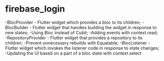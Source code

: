# firebase_login


-BlocProvider - Flutter widget which provides a bloc to its children;
-BlocBuilder - Flutter widget that handles building the widget in response to new states;
-Using Bloc instead of Cubit;
-Adding events with  context.read;
-RepositoryProvider - Flutter widget that provides a repository to its children;
-Prevent unnecessary rebuilds with Equatable;
-BlocListener - Flutter widget which invokes the listener code in response to state changes;
-Updating the UI based on a part  of  a bloc state with context.select
